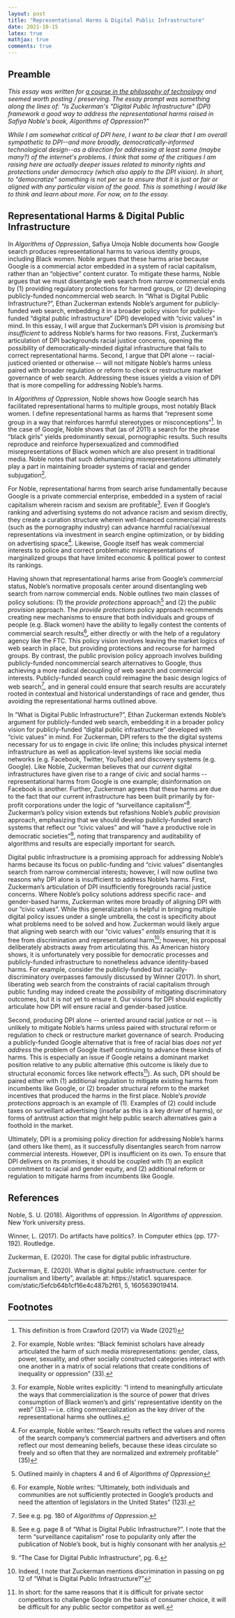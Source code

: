 ```yaml
---
layout: post 
title: "Representational Harms & Digital Public Infrastructure" 
date: 2021-10-15
latex: true 
mathjax: true
comments: true
---
```


## Preamble

*This essay was written for [a course in the philosophy of technology](https://www.hks.harvard.edu/courses/philosophy-technology-marx-and-heidegger-ai-genome-editing-and-geoengineering)  and seemed worth posting / preserving. The essay prompt was something along the lines of: "Is Zuckerman's "Digital Public Infrastructure" (DPI) framework a good way to address the representational harms raised in Safiya Noble's book, Algorithms of Oppression*?"

*While I am somewhat critical of DPI here, I want to be clear that I am overall sympathetic to DPI--and more broadly, democratically-informed technological design--as a direction for addressing at least some (maybe many?) of the internet's problems. I think that some of the critiques I am raising here are actually deeper issues related to minority rights and protections under democracy (which also apply to the DPI vision). In short, to "democratize" something is not per se to ensure that it is just or fair or aligned with any particular vision of the good. This is something I would like to think and learn about more. For now, on to the essay.*

## Representational Harms & Digital Public Infrastructure

In *Algorithms of Oppression*, Safiya Umoja Noble documents how Google search produces representational harms to various identity groups, including Black women. Noble argues that these harms arise because Google is a commercial actor embedded in a system of racial capitalism, rather than an “objective” content curator. To mitigate these harms, Noble argues that we must disentangle web search from narrow commercial ends by (1) providing regulatory protections for harmed groups, or (2) developing publicly-funded noncommercial web search. In “What is Digital Public Infrastructure?”, Ethan Zuckerman extends Noble’s argument for publicly-funded web search, embedding it in a broader policy vision for publicly-funded “digital public infrastructure” (DPI) developed with “civic values” in mind. In this essay, I will argue that Zuckerman’s DPI vision is *promising* but *insufficient* to address Noble’s harms for two reasons. First, Zuckerman’s articulation of DPI backgrounds racial justice concerns, opening the possibility of democratically-minded digital infrastructure that fails to correct representational harms. Second, I argue that DPI alone -- racial-justiced oriented or otherwise -- will not mitigate Noble’s harms unless paired with broader regulation or reform to check or restructure market governance of web search. Addressing these issues yields a vision of DPI that is more compelling for addressing Noble’s harms.

In *Algorithms of Oppression*, Noble shows how Google search has facilitated representational harms to multiple groups, most notably Black women. I define representational harms as harms that “represent some group in a way that reinforces harmful stereotypes or misconceptions”[^1]. In the case of Google, Noble shows that (as of 2011) a search for the phrase “black girls” yields predominantly sexual, pornographic results. Such results reproduce and reinforce hypersexualized and commodified misrepresentations of Black women which are also present in traditional media. Noble notes that such dehumanizing misrepresentations ultimately play a part in maintaining broader systems of racial and gender subjugation[^2]. 

For Noble, representational harms from search arise fundamentally because Google is a private commercial enterprise, embedded in a system of racial capitalism wherein racism and sexism are profitable[^3]. Even if Google’s ranking and advertising systems do not advance racism and sexism directly, they create a curation structure wherein well-financed commercial interests (such as the pornography industry) can advance harmful racial/sexual representations via investment in search engine optimization, or by bidding on advertising space[^4]. Likewise, Google itself has weak commercial interests to police and correct problematic misrepresentations of marginalized groups that have limited economic & political power to contest its rankings. 

Having shown that representational harms arise from Google’s *commercial* status, Noble’s normative proposals center around disentangling web search from narrow commercial ends. Noble outlines two main classes of policy solutions: (1) the *provide protections* approach[^5] and (2) the *public provision* approach. The *provide protections* policy approach recommends creating new mechanisms to ensure that both individuals and groups of people (e.g. Black women) have the ability to legally contest the contents of commercial search results[^6], either directly or with the help of a regulatory agency like the FTC. This policy vision involves leaving the market logics of web search in place, but providing protections and recourse for harmed groups. By contrast, the public provision policy approach involves building publicly-funded noncommercial search alternatives to Google, thus achieving a more radical decoupling of web search and commercial interests. Publicly-funded search could reimagine the basic design logics of web search[^7], and in general could ensure that search results are accurately rooted in contextual and historical understandings of race and gender, thus avoiding the representational harms outlined above. 

In “What is Digital Public Infrastructure?”, Ethan Zuckerman extends Noble’s argument for publicly-funded web search, embedding it in a broader policy vision for publicly-funded “digital public infrastructure” developed with “civic values” in mind. For Zuckerman, DPI refers to the the digital systems necessary for us to engage in civic life online; this includes physical internet infrastructure as well as application-level systems like social media networks (e.g. Facebook, Twitter, YouTube) and discovery systems (e.g. Google). Like Noble, Zuckerman believes that our *current* digital infrastructures have given rise to a range of civic and social harms -- representational harms from Google is one example; disinformation on Facebook is another. Further, Zuckerman agrees that these harms are due to the fact that our current infrastructure has been built primarily by for-profit corporations under the logic of “surveillance capitalism”[^8]. Zuckerman’s policy vision extends but refashions Noble’s *public provision* approach, emphasizing that we should develop publicly-funded search systems that reflect our “civic values” and will “have a productive role in democratic societies”[^9], noting that transparency and auditability of algorithms and results are especially important for search. 

Digital public infrastructure is a promising approach for addressing Noble’s harms because its focus on public-funding and “civic values” disentangles search from narrow commercial interests; however, I will now outline two reasons why DPI alone is insufficient to address Noble’s harms. First, Zuckerman’s articulation of DPI insufficiently foregrounds racial justice concerns. Where Noble’s policy solutions address specific race- and gender-based harms, Zuckerman writes more broadly of aligning DPI with our “civic values”. While this generalization is helpful in bringing multiple digital policy issues under a single umbrella, the cost is specificity about what problems need to be solved and how. Zuckerman would likely argue that aligning web search with our “civic values” *entails* ensuring that it is free from discrimination and representational harm[^10]; however, his proposal deliberately abstracts away from articulating this. As American history shows, it is unfortunately very possible for democratic processes and publicly-funded infrastructure to nonetheless advance identity-based harms. For example, consider the publicly-funded but racially-discriminatory overpasses famously discussed by Winner (2017). In short, liberating web search from the constraints of racial capitalism through public funding may indeed create the *possibility* of mitigating discriminatory outcomes, but it is not yet to ensure it. Our visions for DPI should explicitly articulate how DPI will ensure racial and gender-based justice. 

Second, producing DPI alone -- oriented around racial justice or not -- is unlikely to mitigate Noble’s harms unless paired with structural reform or regulation to check or restructure market governance of search. Producing a publicly-funded Google alternative that is free of racial bias *does not yet address* the problem of Google itself continuing to advance these kinds of harms. This is especially an issue if Google retains a dominant market position relative to any public alternative (this outcome is likely due to structural economic forces like network effects[^11]). As such, DPI should be paired either with (1) additional regulation to mitigate existing harms from incumbents like Google, or (2) broader structural reform to the market incentives that produced the harms in the first place. Noble’s *provide protections* approach is an example of (1). Examples of (2) could include taxes on surveillant advertising (insofar as this is a key driver of harms), or forms of antitrust action that might help public search alternatives gain a foothold in the market. 

Ultimately, DPI is a promising policy direction for addressing Noble’s harms (and others like them), as it successfully disentangles search from narrow commercial interests. However, DPI is insufficient on its own. To ensure that DPI delivers on its promises, it should be coupled with (1) an explicit commitment to racial and gender equity, and (2) additional reform or regulation to mitigate harms from incumbents like Google. 

## References 

Noble, S. U. (2018). Algorithms of oppression. In *Algorithms of oppression*. New York university press.

Winner, L. (2017). Do artifacts have politics?. In Computer ethics (pp. 177-192). Routledge.

Zuckerman, E. (2020). The case for digital public infrastructure.

Zuckerman, E. (2020). What is digital public infrastructure. center for journalism and liberty”, available at: https://static1. squarespace. com/static/5efcb64b1cf16e4c487b2f61, 5, 1605639019414.

## Footnotes

[^1]: This definition is from Crawford (2017) via Wade (2021)

[^2]: For example, Noble writes: “Black feminist scholars have already articulated the harm of such media misrepresentations: gender, class, power, sexuality, and other socially constructed categories interact with one another in a matrix of social relations that create conditions of inequality or oppression” (33). 

[^3]: For example, Noble writes explicitly: “I intend to meaningfully articulate the ways that commercialization is the source of power that drives consumption of Black women’s and girls’ representative identity on the web” (33) — i.e. citing commercialization as the key driver of the representational harms she outlines. 

[^4]: For example, Noble writes: “Search results reflect the values and norms of the search company’s commercial partners and advertisers and often reflect our most demeaning beliefs, because these ideas circulate so freely and so often that they are normalized and extremely profitable” (35)

[^5]: Outlined mainly in chapters 4 and 6 of *Algorithms of Oppression*

[^6]: For example, Noble writes: “Ultimately, both individuals and communities are not sufficiently protected in Google’s products and need the attention of legislators in the United States” (123). 

[^7]: See e.g. pg. 180 of *Algorithms of Oppression*. 

[^8]: See e.g. page 8 of “What is Digital Public Infrastructure?”. I note that the term “surveillance capitalism” rose to popularity only after the publication of Noble’s book, but is highly consonant with her analysis. 

[^9]: “The Case for Digital Public Infrastructure”, pg. 6. 

[^10]: Indeed, I note that Zuckerman mentions discrimination in passing on pg 12 of “What is Digital Public Infrastructure?”

[^11]: In short: for the same reasons that it is difficult for private sector competitors to challenge Google on the basis of consumer choice, it will be difficult for any public sector competitor as well. 